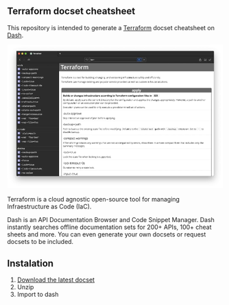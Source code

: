 Terraform docset cheatsheet
-----

This repository is intended to generate a [Terraform](https://terraform.io) docset cheatsheet on [Dash](https://kapeli.com/dash).

![Terraform on Dash](doc/screenshot.jpg)

Terraform is a cloud agnostic open-source tool for managing Infraestructure as Code (IaC).

Dash is an API Documentation Browser and Code Snippet Manager. Dash instantly searches offline documentation sets for 200+ APIs, 100+ cheat sheets and more. You can even generate your own docsets or request docsets to be included.

## Instalation

1. [Download the latest docset](https://github.com/mijailr/terraform-dash/releases/latest/download/terraform-docset.zip)
3. Unzip
2. Import to dash

